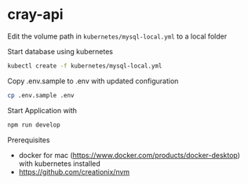 # cray-api

Edit the volume path in `kubernetes/mysql-local.yml` to a local folder

Start database using kubernetes
```bash
kubectl create -f kubernetes/mysql-local.yml
```

Copy .env.sample to .env with updated configuration
```bash
cp .env.sample .env
```

Start Application with
```bash
npm run develop
```

Prerequisites
- docker for mac (https://www.docker.com/products/docker-desktop) with kubernetes installed
- https://github.com/creationix/nvm
